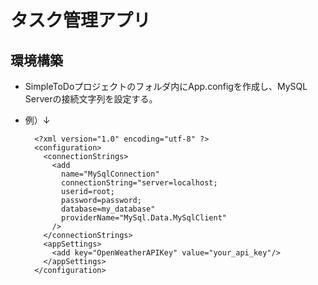 ﻿# タスク管理アプリ

## 環境構築

- SimpleToDoプロジェクトのフォルダ内にApp.configを作成し、MySQL Serverの接続文字列を設定する。
- 例）↓
  
  ```App.config
    <?xml version="1.0" encoding="utf-8" ?>
    <configuration>
      <connectionStrings>
        <add 
          name="MySqlConnection" 
          connectionString="server=localhost;
          userid=root;
          password=password;
          database=my_database"
          providerName="MySql.Data.MySqlClient"
        />
      </connectionStrings>
      <appSettings>
        <add key="OpenWeatherAPIKey" value="your_api_key"/>
      </appSettings>
    </configuration>
  ```
